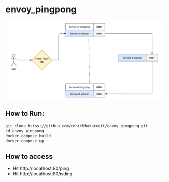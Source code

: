 # envoy_pingpong
![Architecture Diagram](Architecture_dig.png)

## How to Run:
```
git clone https://github.com/rohitbhakaregit/envoy_pingpong.git
cd envoy_pingpong
docker-compose build
docker-compose up
```
## How to access 

* Hit http://localhost:80/ping
* Hit http://localhost:80/isding
